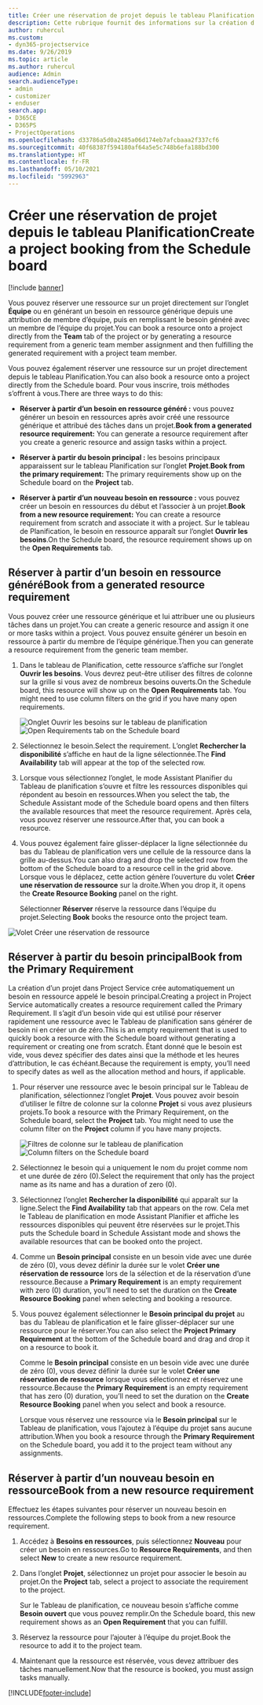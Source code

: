 ```yaml
---
title: Créer une réservation de projet depuis le tableau Planification
description: Cette rubrique fournit des informations sur la création d’une réservation de projet dans le tableau de planification.
author: ruhercul
ms.custom:
- dyn365-projectservice
ms.date: 9/26/2019
ms.topic: article
ms.author: ruhercul
audience: Admin
search.audienceType:
- admin
- customizer
- enduser
search.app:
- D365CE
- D365PS
- ProjectOperations
ms.openlocfilehash: d33786a5d0a2485a06d174eb7afcbaaa2f337cf6
ms.sourcegitcommit: 40f68387f594180af64a5e5c748b6efa188bd300
ms.translationtype: HT
ms.contentlocale: fr-FR
ms.lasthandoff: 05/10/2021
ms.locfileid: "5992963"
---
```

# <a name="create-a-project-booking-from-the-schedule-board"></a><span data-ttu-id="d5763-103">Créer une réservation de projet depuis le tableau Planification</span><span class="sxs-lookup"><span data-stu-id="d5763-103">Create a project booking from the Schedule board</span></span>

[!include [banner](../includes/psa-now-project-operations.md)]

<span data-ttu-id="d5763-104">Vous pouvez réserver une ressource sur un projet directement sur l’onglet **Équipe** ou en générant un besoin en ressource générique depuis une attribution de membre d’équipe, puis en remplissant le besoin généré avec un membre de l’équipe du projet.</span><span class="sxs-lookup"><span data-stu-id="d5763-104">You can book a resource onto a project directly from the **Team** tab of the project or by generating a resource requirement from a generic team member assignment and then fulfilling the generated requirement with a project team member.</span></span>

<span data-ttu-id="d5763-105">Vous pouvez également réserver une ressource sur un projet directement depuis le tableau Planification.</span><span class="sxs-lookup"><span data-stu-id="d5763-105">You can also book a resource onto a project directly from the Schedule board.</span></span> <span data-ttu-id="d5763-106">Pour vous inscrire, trois méthodes s’offrent à vous.</span><span class="sxs-lookup"><span data-stu-id="d5763-106">There are three ways to do this:</span></span>

- <span data-ttu-id="d5763-107">**Réserver à partir d’un besoin en ressource généré :** vous pouvez générer un besoin en ressources après avoir créé une ressource générique et attribué des tâches dans un projet.</span><span class="sxs-lookup"><span data-stu-id="d5763-107">**Book from a generated resource requirement:** You can generate a resource requirement after you create a generic resource and assign tasks within a project.</span></span>

- <span data-ttu-id="d5763-108">**Réserver à partir du besoin principal :** les besoins principaux apparaissent sur le tableau Planification sur l’onglet **Projet**.</span><span class="sxs-lookup"><span data-stu-id="d5763-108">**Book from the primary requirement:** The primary requirements show up on the Schedule board on the **Project** tab.</span></span> 

- <span data-ttu-id="d5763-109">**Réserver à partir d’un nouveau besoin en ressource :** vous pouvez créer un besoin en ressources du début et l’associer à un projet.</span><span class="sxs-lookup"><span data-stu-id="d5763-109">**Book from a new resource requirement:** You can create a resource requirement from scratch and associate it with a project.</span></span> <span data-ttu-id="d5763-110">Sur le tableau de Planification, le besoin en ressource apparaît sur l’onglet **Ouvrir les besoins**.</span><span class="sxs-lookup"><span data-stu-id="d5763-110">On the Schedule board, the resource requirement shows up on the **Open Requirements** tab.</span></span>

## <a name="book-from-a-generated-resource-requirement"></a><span data-ttu-id="d5763-111">Réserver à partir d’un besoin en ressource généré</span><span class="sxs-lookup"><span data-stu-id="d5763-111">Book from a generated resource requirement</span></span>

<span data-ttu-id="d5763-112">Vous pouvez créer une ressource générique et lui attribuer une ou plusieurs tâches dans un projet.</span><span class="sxs-lookup"><span data-stu-id="d5763-112">You can create a generic resource and assign it one or more tasks within a project.</span></span> <span data-ttu-id="d5763-113">Vous pouvez ensuite générer un besoin en ressource à partir du membre de l’équipe générique.</span><span class="sxs-lookup"><span data-stu-id="d5763-113">Then you can generate a resource requirement from the generic team member.</span></span> 

1.  <span data-ttu-id="d5763-114">Dans le tableau de Planification, cette ressource s’affiche sur l’onglet **Ouvrir les besoins**. Vous devrez peut-être utiliser des filtres de colonne sur la grille si vous avez de nombreux besoins ouverts.</span><span class="sxs-lookup"><span data-stu-id="d5763-114">On the Schedule board, this resource will show up on the **Open Requirements** tab. You might need to use column filters on the grid if you have many open requirements.</span></span> 

    <span data-ttu-id="d5763-115">![Onglet Ouvrir les besoins sur le tableau de planification](media/FAQ-Project-Booking-Schedule-Board-1.png "Capture d’écran du tableau Réservations et attributions")</span><span class="sxs-lookup"><span data-stu-id="d5763-115">![Open Requirements tab on the Schedule board](media/FAQ-Project-Booking-Schedule-Board-1.png "Screenshot of bookings and assignments table")</span></span>

2. <span data-ttu-id="d5763-116">Sélectionnez le besoin.</span><span class="sxs-lookup"><span data-stu-id="d5763-116">Select the requirement.</span></span> <span data-ttu-id="d5763-117">L’onglet **Rechercher la disponibilité** s’affiche en haut de la ligne sélectionnée.</span><span class="sxs-lookup"><span data-stu-id="d5763-117">The **Find Availability** tab will appear at the top of the selected row.</span></span>
 
3. <span data-ttu-id="d5763-118">Lorsque vous sélectionnez l’onglet, le mode Assistant Planifier du Tableau de planification s’ouvre et filtre les ressources disponibles qui répondent au besoin en ressources.</span><span class="sxs-lookup"><span data-stu-id="d5763-118">When you select the tab, the Schedule Assistant mode of the Schedule board opens and then filters the available resources that meet the resource requirement.</span></span> <span data-ttu-id="d5763-119">Après cela, vous pouvez réserver une ressource.</span><span class="sxs-lookup"><span data-stu-id="d5763-119">After that, you can book a resource.</span></span>

4. <span data-ttu-id="d5763-120">Vous pouvez également faire glisser-déplacer la ligne sélectionnée du bas du Tableau de planification vers une cellule de la ressource dans la grille au-dessus.</span><span class="sxs-lookup"><span data-stu-id="d5763-120">You can also drag and drop the selected row from the bottom of the Schedule board to a resource cell in the grid above.</span></span> <span data-ttu-id="d5763-121">Lorsque vous le déplacez, cette action génère l’ouverture du volet **Créer une réservation de ressource** sur la droite.</span><span class="sxs-lookup"><span data-stu-id="d5763-121">When you drop it, it opens the **Create Resource Booking** panel on the right.</span></span>

    <span data-ttu-id="d5763-122">Sélectionner **Réserver** réserve la ressource dans l’équipe du projet.</span><span class="sxs-lookup"><span data-stu-id="d5763-122">Selecting **Book** books the resource onto the project team.</span></span>

![Volet Créer une réservation de ressource](media/FAQ-Project-Booking-Schedule-Board-6.png "")
 

## <a name="book-from-the-primary-requirement"></a><span data-ttu-id="d5763-124">Réserver à partir du besoin principal</span><span class="sxs-lookup"><span data-stu-id="d5763-124">Book from the Primary Requirement</span></span>

<span data-ttu-id="d5763-125">La création d’un projet dans Project Service crée automatiquement un besoin en ressource appelé le besoin principal.</span><span class="sxs-lookup"><span data-stu-id="d5763-125">Creating a project in Project Service automatically creates a resource requirement called the Primary Requirement.</span></span> <span data-ttu-id="d5763-126">Il s’agit d’un besoin vide qui est utilisé pour réserver rapidement une ressource avec le Tableau de planification sans générer de besoin ni en créer un de zéro.</span><span class="sxs-lookup"><span data-stu-id="d5763-126">This is an empty requirement that is used to quickly book a resource with the Schedule board without generating a requirement or creating one from scratch.</span></span> <span data-ttu-id="d5763-127">Étant donné que le besoin est vide, vous devez spécifier des dates ainsi que la méthode et les heures d’attribution, le cas échéant.</span><span class="sxs-lookup"><span data-stu-id="d5763-127">Because the requirement is empty, you’ll need to specify dates as well as the allocation method and hours, if applicable.</span></span> 

1. <span data-ttu-id="d5763-128">Pour réserver une ressource avec le besoin principal sur le Tableau de planification, sélectionnez l’onglet **Projet**. Vous pouvez avoir besoin d’utiliser le filtre de colonne sur la colonne **Projet** si vous avez plusieurs projets.</span><span class="sxs-lookup"><span data-stu-id="d5763-128">To book a resource with the Primary Requirement, on the Schedule board, select the **Project** tab. You might need to use the column filter on the **Project** column if you have many projects.</span></span>

   <span data-ttu-id="d5763-129">![Filtres de colonne sur le tableau de planification](media/FAQ-Project-Booking-Schedule-Board-2.png "Capture d’écran du tableau Réservations et attributions")</span><span class="sxs-lookup"><span data-stu-id="d5763-129">![Column filters on the Schedule board](media/FAQ-Project-Booking-Schedule-Board-2.png "Screenshot of bookings and assignments table")</span></span>

2. <span data-ttu-id="d5763-130">Sélectionnez le besoin qui a uniquement le nom du projet comme nom et une durée de zéro (0).</span><span class="sxs-lookup"><span data-stu-id="d5763-130">Select the requirement that only has the project name as its name and has a duration of zero (0).</span></span>

3. <span data-ttu-id="d5763-131">Sélectionnez l’onglet **Rechercher la disponibilité** qui apparaît sur la ligne.</span><span class="sxs-lookup"><span data-stu-id="d5763-131">Select the **Find Availability** tab that appears on the row.</span></span> <span data-ttu-id="d5763-132">Cela met le Tableau de planification en mode Assistant Planifier et affiche les ressources disponibles qui peuvent être réservées sur le projet.</span><span class="sxs-lookup"><span data-stu-id="d5763-132">This puts the Schedule board in Schedule Assistant mode and shows the available resources that can be booked onto the project.</span></span>

4. <span data-ttu-id="d5763-133">Comme un **Besoin principal** consiste en un besoin vide avec une durée de zéro (0), vous devez définir la durée sur le volet **Créer une réservation de ressource** lors de la sélection et de la réservation d’une ressource.</span><span class="sxs-lookup"><span data-stu-id="d5763-133">Because a **Primary Requirement** is an empty requirement with zero (0) duration, you’ll need to set the duration on the **Create Resource Booking** panel when selecting and booking a resource.</span></span>

5. <span data-ttu-id="d5763-134">Vous pouvez également sélectionner le **Besoin principal du projet** au bas du Tableau de planification et le faire glisser-déplacer sur une ressource pour le réserver.</span><span class="sxs-lookup"><span data-stu-id="d5763-134">You can also select the **Project Primary Requirement** at the bottom of the Schedule board and drag and drop it on a resource to book it.</span></span>
 
    <span data-ttu-id="d5763-135">Comme le **Besoin principal** consiste en un besoin vide avec une durée de zéro (0), vous devez définir la durée sur le volet **Créer une réservation de ressource** lorsque vous sélectionnez et réservez une ressource.</span><span class="sxs-lookup"><span data-stu-id="d5763-135">Because the **Primary Requirement** is an empty requirement that has zero (0) duration, you’ll need to set the duration on the **Create Resource Booking** panel when you select and book a resource.</span></span>
 
    <span data-ttu-id="d5763-136">Lorsque vous réservez une ressource via le **Besoin principal** sur le Tableau de planification, vous l’ajoutez à l’équipe du projet sans aucune attribution.</span><span class="sxs-lookup"><span data-stu-id="d5763-136">When you book a resource through the **Primary Requirement** on the Schedule board, you add it to the project team without any assignments.</span></span>
 
## <a name="book-from-a-new-resource-requirement"></a><span data-ttu-id="d5763-137">Réserver à partir d’un nouveau besoin en ressource</span><span class="sxs-lookup"><span data-stu-id="d5763-137">Book from a new resource requirement</span></span>
<span data-ttu-id="d5763-138">Effectuez les étapes suivantes pour réserver un nouveau besoin en ressources.</span><span class="sxs-lookup"><span data-stu-id="d5763-138">Complete the following steps to book from a new resource requirement.</span></span> 

1. <span data-ttu-id="d5763-139">Accédez à **Besoins en ressources**, puis sélectionnez **Nouveau** pour créer un besoin en ressources.</span><span class="sxs-lookup"><span data-stu-id="d5763-139">Go to **Resource Requirements**, and then select **New** to create a new resource requirement.</span></span>

2. <span data-ttu-id="d5763-140">Dans l’onglet **Projet**, sélectionnez un projet pour associer le besoin au projet.</span><span class="sxs-lookup"><span data-stu-id="d5763-140">On the **Project** tab, select a project to associate the requirement to the project.</span></span>
 
    <span data-ttu-id="d5763-141">Sur le Tableau de planification, ce nouveau besoin s’affiche comme **Besoin ouvert** que vous pouvez remplir.</span><span class="sxs-lookup"><span data-stu-id="d5763-141">On the Schedule board, this new requirement shows as an **Open Requirement** that you can fulfill.</span></span>

3. <span data-ttu-id="d5763-142">Réservez la ressource pour l’ajouter à l’équipe du projet.</span><span class="sxs-lookup"><span data-stu-id="d5763-142">Book the resource to add it to the project team.</span></span>

4. <span data-ttu-id="d5763-143">Maintenant que la ressource est réservée, vous devez attribuer des tâches manuellement.</span><span class="sxs-lookup"><span data-stu-id="d5763-143">Now that the resource is booked, you must assign tasks manually.</span></span>



[!INCLUDE[footer-include](../includes/footer-banner.md)]